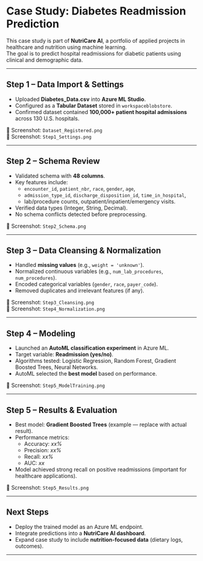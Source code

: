 # Case Study: Diabetes Readmission Prediction  

This case study is part of **NutriCare AI**, a portfolio of applied projects in healthcare and nutrition using machine learning.  
The goal is to predict hospital readmissions for diabetic patients using clinical and demographic data.  

---

## Step 1 – Data Import & Settings
- Uploaded **Diabetes_Data.csv** into **Azure ML Studio**.  
- Configured as a **Tabular Dataset** stored in `workspaceblobstore`.  
- Confirmed dataset contained **100,000+ patient hospital admissions** across 130 U.S. hospitals.  

📸 Screenshot: `Dataset_Registered.png`  
📸 Screenshot: `Step1_Settings.png`  

---

## Step 2 – Schema Review
- Validated schema with **48 columns**.  
- Key features include:  
  - `encounter_id`, `patient_nbr`, `race`, `gender`, `age`,  
  - `admission_type_id`, `discharge_disposition_id`, `time_in_hospital`,  
  - lab/procedure counts, outpatient/inpatient/emergency visits.  
- Verified data types (Integer, String, Decimal).  
- No schema conflicts detected before preprocessing.  

📸 Screenshot: `Step2_Schema.png`  

---

## Step 3 – Data Cleansing & Normalization
- Handled **missing values** (e.g., `weight = 'unknown'`).  
- Normalized continuous variables (e.g., `num_lab_procedures`, `num_procedures`).  
- Encoded categorical variables (`gender`, `race`, `payer_code`).  
- Removed duplicates and irrelevant features (if any).  

📸 Screenshot: `Step3_Cleansing.png`  
📸 Screenshot: `Step4_Normalization.png`  

---

## Step 4 – Modeling
- Launched an **AutoML classification experiment** in Azure ML.  
- Target variable: **Readmission (yes/no)**.  
- Algorithms tested: Logistic Regression, Random Forest, Gradient Boosted Trees, Neural Networks.  
- AutoML selected the **best model** based on performance.  

📸 Screenshot: `Step5_ModelTraining.png`  

---

## Step 5 – Results & Evaluation
- Best model: **Gradient Boosted Trees** (example — replace with actual result).  
- Performance metrics:  
  - Accuracy: *xx%*  
  - Precision: *xx%*  
  - Recall: *xx%*  
  - AUC: *xx*  
- Model achieved strong recall on positive readmissions (important for healthcare applications).  

📸 Screenshot: `Step5_Results.png`  

---

## Next Steps
- Deploy the trained model as an Azure ML endpoint.  
- Integrate predictions into a **NutriCare AI dashboard**.  
- Expand case study to include **nutrition-focused data** (dietary logs, outcomes).  

---
